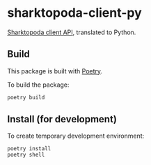 # sharktopoda-client-py

[Sharktopoda client API](https://github.com/mbari-media-management/vcr4j/vcr4j-sharktopoda-client), translated to Python.

## Build

This package is built with [Poetry](https://python-poetry.org/).

To build the package:

```bash
poetry build
```

## Install (for development)

To create temporary development environment:

```
poetry install
poetry shell
```
